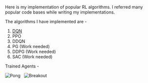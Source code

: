Here is my implementation of popular RL algorithms. I referred many popular code bases while writing my implementations.

The algorithms I have implemented are  - 

1. [DQN](https://github.com/Deepakgthomas/RL_Algorithms/blob/main/dqn_non_image_cuda.py)
2. PPO
3. DDQN
4. PG (Work needed)
5. DDPG (Work needed)
6. SAC (Work needed)

Trained Agents - 

![Pong](https://github.com/Deepakgthomas/RL_Algorithms/blob/main/saved_rl_videopong.gif) &nbsp; ![Breakout](https://github.com/Deepakgthomas/RL_Algorithms/blob/main/saved_rl_videobreakout.gif)

